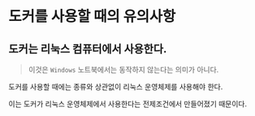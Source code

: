 # 도커를 사용할 때의 유의사항

## 도커는 리눅스 컴퓨터에서 사용한다.

> 이것은 `Windows` 노트북에서는 동작하지 않는다는 의미가 아니다.

도커를 사용할 때에는 종류와 상관없이 리눅스 운영체제를 사용해야 한다.

이는 도커가 리눅스 운영체제에서 사용한다는 전제조건에서 만들어졌기 때문이다.
